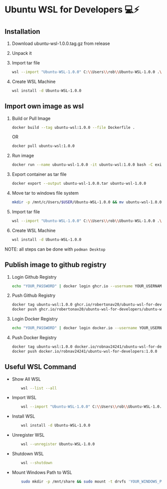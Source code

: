 # Ubuntu WSL for Developers :computer::zap:

## Installation

1. Download ubuntu-wsl-1.0.0.tag.gz from release
2. Unpack it
3. Import tar file

   ```bash
   wsl --import "Ubuntu-WSL-1.0.0" C:\\Users\\rob\\Ubuntu-WSL-1.0.0 .\\ubuntu-wsl-1.0.0.tar
   ```

4. Create WSL Machine

   ```bash
   wsl install -d Ubuntu-WSL-1.0.0
   ```

## Import own image as wsl

1. Build or Pull Image

   ```bash
   docker build --tag ubuntu-wsl:1.0.0 --file Dockerfile .
   ```

   OR

   ```bash
   docker pull ubuntu-wsl:1.0.0
   ```

2. Run image

   ```bash
   docker run --name ubuntu-wsl-1.0.0 -it ubuntu-wsl:1.0.0 bash -C exit
   ```

3. Export container as tar file

   ```bash
   docker export --output ubuntu-wsl-1.0.0.tar ubuntu-wsl-1.0.0
   ```

4. Move tar to windows file system

   ```bash
   mkdir -p /mnt/c/Users/$USER/Ubuntu-WSL-1.0.0 && mv ubuntu-wsl-1.0.0.tar /mnt/c/Users/$USER/
   ```

5. Import tar file

   ```bash
   wsl --import "Ubuntu-WSL-1.0.0" C:\\Users\\rob\\Ubuntu-WSL-1.0.0 .\\ubuntu-wsl-1.0.0.tar
   ```

6. Create WSL Machine

   ```bash
   wsl install -d Ubuntu-WSL-1.0.0
   ```

NOTE: all steps can be done with `podman Desktop`

## Publish image to github registry

1. Login Github Registry

   ```bash
   echo "YOUR_PASSWORD" | docker login ghcr.io --username YOUR_USERNAME --password-stdin
   ```

2. Push Github Registry

   ```bash
   docker tag ubuntu-wsl:1.0.0 ghcr.io/robertonav20/ubuntu-wsl-for-developers/ubuntu-wsl:1.0.0
   docker push ghcr.io/robertonav20/ubuntu-wsl-for-developers/ubuntu-wsl:1.0.0
   ```

3. Login Docker Registry

   ```bash
   echo "YOUR_PASSWORD" | docker login docker.io --username YOUR_USERNAME --password-stdin
   ```

4. Push Docker Registry

   ```bash
   docker tag ubuntu-wsl:1.0.0 docker.io/robnav24241/ubuntu-wsl-for-developers:1.0.0
   docker push docker.io/robnav24241/ubuntu-wsl-for-developers:1.0.0
   ```

## Useful WSL Command

- Show All WSL

  ```bash
      wsl --list --all
  ```

- Import WSL

  ```bash
      wsl --import "Ubuntu-WSL-1.0.0" C:\\Users\\rob\\Ubuntu-WSL-1.0.0 .\\ubuntu-wsl-1.0.0.tar
  ```

- Install WSL

  ```bash
      wsl install -d Ubuntu-WSL-1.0.0
  ```

- Unregister WSL

  ```bash
      wsl --unregister Ubuntu-WSL-1.0.0
  ```

- Shutdown WSL

  ```bash
      wsl --shutdown
  ```

- Mount Windows Path to WSL

  ```bash
      sudo mkdir -p /mnt/share && sudo mount -t drvfs 'YOUR_WINDOWS_PATH' /mnt/share
  ```

